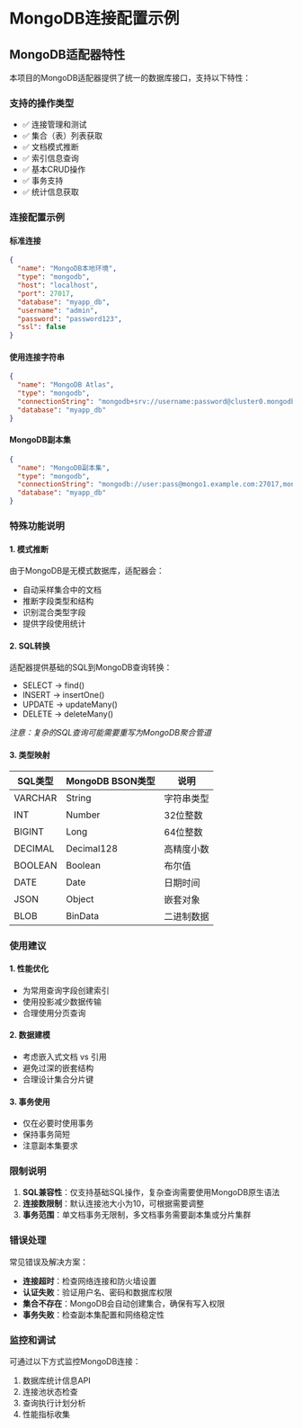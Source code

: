# MongoDB连接配置示例

## MongoDB适配器特性

本项目的MongoDB适配器提供了统一的数据库接口，支持以下特性：

### 支持的操作类型
- ✅ 连接管理和测试
- ✅ 集合（表）列表获取
- ✅ 文档模式推断
- ✅ 索引信息查询
- ✅ 基本CRUD操作
- ✅ 事务支持
- ✅ 统计信息获取

### 连接配置示例

#### 标准连接
```json
{
  "name": "MongoDB本地环境",
  "type": "mongodb",
  "host": "localhost",
  "port": 27017,
  "database": "myapp_db",
  "username": "admin",
  "password": "password123",
  "ssl": false
}
```

#### 使用连接字符串
```json
{
  "name": "MongoDB Atlas",
  "type": "mongodb",
  "connectionString": "mongodb+srv://username:password@cluster0.mongodb.net/myapp_db?retryWrites=true&w=majority",
  "database": "myapp_db"
}
```

#### MongoDB副本集
```json
{
  "name": "MongoDB副本集",
  "type": "mongodb",
  "connectionString": "mongodb://user:pass@mongo1.example.com:27017,mongo2.example.com:27017,mongo3.example.com:27017/myapp_db?replicaSet=myReplicaSet",
  "database": "myapp_db"
}
```

### 特殊功能说明

#### 1. 模式推断
由于MongoDB是无模式数据库，适配器会：
- 自动采样集合中的文档
- 推断字段类型和结构
- 识别混合类型字段
- 提供字段使用统计

#### 2. SQL转换
适配器提供基础的SQL到MongoDB查询转换：
- SELECT -> find()
- INSERT -> insertOne()
- UPDATE -> updateMany()
- DELETE -> deleteMany()

*注意：复杂的SQL查询可能需要重写为MongoDB聚合管道*

#### 3. 类型映射
| SQL类型 | MongoDB BSON类型 | 说明 |
|---------|------------------|------|
| VARCHAR | String | 字符串类型 |
| INT | Number | 32位整数 |
| BIGINT | Long | 64位整数 |
| DECIMAL | Decimal128 | 高精度小数 |
| BOOLEAN | Boolean | 布尔值 |
| DATE | Date | 日期时间 |
| JSON | Object | 嵌套对象 |
| BLOB | BinData | 二进制数据 |

### 使用建议

#### 1. 性能优化
- 为常用查询字段创建索引
- 使用投影减少数据传输
- 合理使用分页查询

#### 2. 数据建模
- 考虑嵌入式文档 vs 引用
- 避免过深的嵌套结构
- 合理设计集合分片键

#### 3. 事务使用
- 仅在必要时使用事务
- 保持事务简短
- 注意副本集要求

### 限制说明

1. **SQL兼容性**：仅支持基础SQL操作，复杂查询需要使用MongoDB原生语法
2. **连接数限制**：默认连接池大小为10，可根据需要调整
3. **事务范围**：单文档事务无限制，多文档事务需要副本集或分片集群

### 错误处理

常见错误及解决方案：

- **连接超时**：检查网络连接和防火墙设置
- **认证失败**：验证用户名、密码和数据库权限
- **集合不存在**：MongoDB会自动创建集合，确保有写入权限
- **事务失败**：检查副本集配置和网络稳定性

### 监控和调试

可通过以下方式监控MongoDB连接：
1. 数据库统计信息API
2. 连接池状态检查
3. 查询执行计划分析
4. 性能指标收集